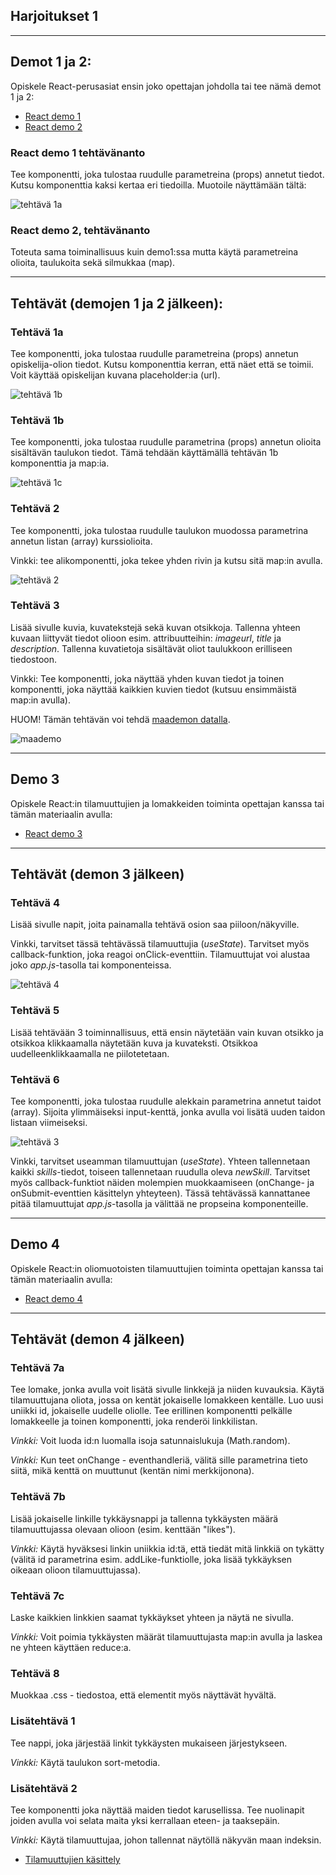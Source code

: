 ## Harjoitukset 1

---
## Demot 1 ja 2:

Opiskele React-perusasiat ensin joko opettajan johdolla tai tee nämä demot 1 ja 2:

- [React demo 1](./demot/reactdemo_osa1.md)
- [React demo 2](./demot/reactdemo_osa2.md)
### React demo 1 tehtävänanto

Tee komponentti, joka tulostaa ruudulle parametreina (props) annetut tiedot. Kutsu komponenttia kaksi kertaa eri tiedoilla. Muotoile näyttämään tältä:

![tehtävä 1a](./img/course.PNG)
### React demo 2, tehtävänanto

Toteuta sama toiminallisuus kuin demo1:ssa mutta käytä parametreina olioita, taulukoita sekä silmukkaa (map).

---
## Tehtävät (demojen 1 ja 2 jälkeen):
### Tehtävä 1a

Tee komponentti, joka tulostaa ruudulle parametreina (props) annetun opiskelija-olion tiedot. Kutsu komponenttia kerran, että näet että se toimii. Voit käyttää opiskelijan kuvana placeholder:ia (url).

![tehtävä 1b](./img/ostudent.PNG)

### Tehtävä 1b

Tee komponentti, joka tulostaa ruudulle parametrina (props) annetun olioita sisältävän taulukon tiedot. Tämä tehdään käyttämällä tehtävän 1b komponenttia ja map:ia.

![tehtävä 1c](./img/ostudents.PNG)

### Tehtävä 2

Tee komponentti, joka tulostaa ruudulle taulukon muodossa parametrina annetun listan (array) kurssiolioita.

Vinkki: tee alikomponentti, joka tekee yhden rivin ja kutsu sitä map:in avulla.

![tehtävä 2](./img/kurssit.PNG)

### Tehtävä 3

Lisää sivulle kuvia, kuvatekstejä sekä kuvan otsikkoja. Tallenna yhteen kuvaan liittyvät tiedot olioon esim. attribuutteihin: *imageurl*, *title* ja *description*. Tallenna kuvatietoja sisältävät oliot taulukkoon erilliseen tiedostoon.

Vinkki: Tee komponentti, joka näyttää yhden kuvan tiedot ja toinen komponentti, joka näyttää kaikkien kuvien tiedot (kutsuu ensimmäistä map:in avulla).

HUOM! Tämän tehtävän voi tehdä [maademon datalla](./maademo_data.html).

![maademo](../js/img/maa_step4.PNG)

---
## Demo 3

Opiskele React:in tilamuuttujien ja lomakkeiden toiminta opettajan kanssa tai tämän materiaalin avulla:
- [React demo 3](./demot/reactdemo_osa3.html)

---
## Tehtävät (demon 3 jälkeen)
### Tehtävä 4

Lisää sivulle napit, joita painamalla tehtävä osion saa piiloon/näkyville.

Vinkki, tarvitset tässä tehtävässä tilamuuttujia (*useState*). Tarvitset myös callback-funktion, joka reagoi onClick-eventtiin. Tilamuuttujat voi alustaa joko *app.js*-tasolla tai komponenteissa.

![tehtävä 4](./img/piilota.PNG)

### Tehtävä 5

Lisää tehtävään 3 toiminnallisuus, että ensin näytetään vain kuvan otsikko ja otsikkoa klikkaamalla näytetään kuva ja kuvateksti. Otsikkoa uudelleenklikkaamalla ne piilotetetaan.

### Tehtävä 6

Tee komponentti, joka tulostaa ruudulle alekkain parametrina annetut taidot (array). Sijoita ylimmäiseksi input-kenttä, jonka avulla voi lisätä uuden taidon listaan viimeiseksi.

![tehtävä 3](./img/oppinut.PNG)

Vinkki, tarvitset useamman tilamuuttujan (*useState*). Yhteen tallennetaan kaikki *skills*-tiedot, toiseen tallennetaan ruudulla oleva *newSkill*. Tarvitset myös callback-funktiot näiden molempien muokkaamiseen (onChange- ja onSubmit-eventtien käsittelyn yhteyteen). Tässä tehtävässä kannattanee pitää tilamuuttujat *app.js*-tasolla ja välittää ne propseina komponenteille.

---
## Demo 4

Opiskele React:in oliomuotoisten tilamuuttujien toiminta opettajan kanssa tai tämän materiaalin avulla:
- [React demo 4](./demot/reactdemo_osa4.html)

---

## Tehtävät (demon 4 jälkeen)
### Tehtävä 7a

Tee lomake, jonka avulla voit lisätä sivulle linkkejä ja niiden kuvauksia. Käytä tilamuuttujana oliota, jossa on kentät jokaiselle lomakkeen kentälle. Luo uusi uniikki id, jokaiselle uudelle oliolle. Tee erillinen komponentti pelkälle lomakkeelle ja toinen komponentti, joka renderöi linkkilistan.

*Vinkki:* Voit luoda id:n luomalla isoja satunnaislukuja (Math.random).

*Vinkki:* Kun teet onChange - eventhandleriä, välitä sille parametrina tieto siitä, mikä kenttä on muuttunut (kentän nimi merkkijonona).

### Tehtävä 7b

Lisää jokaiselle linkille tykkäysnappi ja tallenna tykkäysten määrä tilamuuttujassa olevaan olioon (esim. kenttään "likes").

*Vinkki:* Käytä hyväksesi linkin uniikkia id:tä, että tiedät mitä linkkiä on tykätty (välitä id parametrina esim. addLike-funktiolle, joka lisää tykkäyksen oikeaan olioon tilamuuttujassa).

### Tehtävä 7c

Laske kaikkien linkkien saamat tykkäykset yhteen ja näytä ne sivulla.

*Vinkki:* Voit poimia tykkäysten määrät tilamuuttujasta map:in avulla ja laskea ne yhteen käyttäen reduce:a.

### Tehtävä 8

Muokkaa .css - tiedostoa, että elementit myös näyttävät hyvältä.

### Lisätehtävä 1

Tee nappi, joka järjestää linkit tykkäysten mukaiseen järjestykseen.

*Vinkki:* Käytä taulukon sort-metodia.

### Lisätehtävä 2

Tee komponentti joka näyttää maiden tiedot karusellissa. Tee nuolinapit joiden avulla voi selata maita yksi kerrallaan eteen- ja taaksepäin.

*Vinkki:* Käytä tilamuuttujaa, johon tallennat näytöllä näkyvän maan indeksin.

- [Tilamuuttujien käsittely](./immutable-state.html)